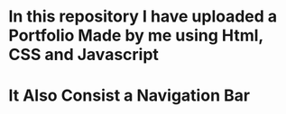 # In this repository I have uploaded a Portfolio Made  by me using Html, CSS and Javascript 
# It Also Consist a Navigation Bar 
